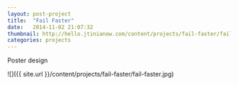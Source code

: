 ```yaml
---
layout: post-project
title:  "Fail Faster"
date:   2014-11-02 21:07:32
thumbnail: http://hello.jtinianow.com/content/projects/fail-faster/fail-faster-thumb.jpg
categories: projects
---
```


Poster design

![]({{ site.url }}/content/projects/fail-faster/fail-faster.jpg)
